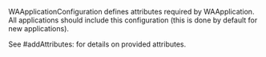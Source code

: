 WAApplicationConfiguration defines attributes required by WAApplication. All applications should include this configuration (this is done by default for new applications).

See #addAttributes: for details on provided attributes.